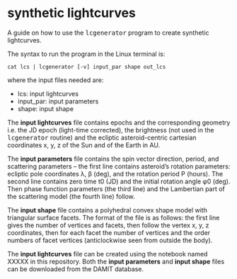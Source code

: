 # synthetic lightcurves
A guide on how to use the <samp>lcgenerator</samp> program to create synthetic lightcurves.

The syntax to run the program in the Linux terminal is:
`````
cat lcs | lcgenerator [-v] input_par shape out_lcs
`````

where the input files needed are:
- lcs: input lightcurves 
- input_par: input parameters 
- shape: input shape

The **input lightcurves** file contains epochs and the corresponding geometry i.e. the JD epoch (light-time corrected), the brightness (not used in the <samp>lcgenerator</samp> routine) and the ecliptic asteroid-centric cartesian coordinates x, y, z of the Sun and of the Earth in AU.


The **input parameters** file contains the spin vector direction, period, and scattering parameters – the first line contains asteroid’s rotation parameters: ecliptic pole coordinates λ, β (deg), and the rotation period P (hours). The second line contains zero time t0 (JD) and the initial rotation angle φ0 (deg). Then phase function parameters (the third line) and the Lambertian part of the scattering model (the fourth line) follow.

The **input shape** file contains a polyhedral convex shape model with triangular surface facets. The format of the file is as follows: the first line gives the number of vertices and facets, then follow the vertex x, y, z coordinates, then for each facet the number of vertices and the order numbers of facet vertices
(anticlockwise seen from outside the body).


The **input lightcurves** file can be created using the notebook named XXXXX in this repository. Both the **input parameters** and **input shape** files can be downloaded from the DAMIT database. 

